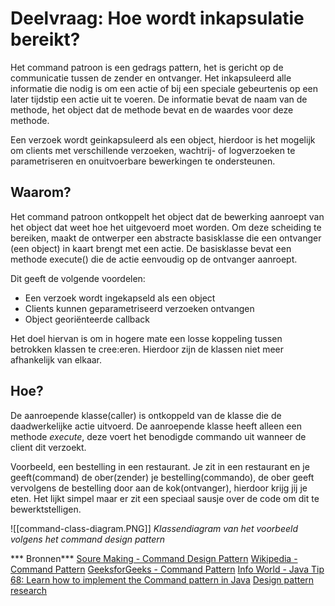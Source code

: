 # Deelvraag: Hoe wordt inkapsulatie bereikt?

Het command patroon is een gedrags pattern, het is gericht op de communicatie tussen de zender en ontvanger. 
Het inkapsuleerd alle informatie die nodig is om een actie of bij een speciale gebeurtenis op een later tijdstip een actie uit te voeren. De informatie bevat de naam van de methode, het object dat de methode bevat en de waardes voor deze methode.

Een verzoek wordt geinkapsuleerd als een object, hierdoor is het mogelijk om clients met verschillende verzoeken, wachtrij- of logverzoeken te parametriseren en onuitvoerbare bewerkingen te ondersteunen.

## Waarom?
Het command patroon ontkoppelt het object dat de bewerking aanroept van het object dat weet hoe het uitgevoerd moet worden. Om deze scheiding te bereiken, maakt de ontwerper een abstracte basisklasse die een ontvanger (een object) in kaart brengt met een actie. De basisklasse bevat een methode execute() die de actie eenvoudig op de ontvanger aanroept.

Dit geeft de volgende voordelen:
- Een verzoek wordt ingekapseld als een object
- Clients kunnen geparametriseerd verzoeken ontvangen
- Object georiënteerde callback

Het doel hiervan is om in hogere mate een losse koppeling tussen betrokken klassen te cree:eren. Hierdoor zijn de klassen niet meer afhankelijk van elkaar.

## Hoe?
De aanroepende klasse(caller) is ontkoppeld van de klasse die de daadwerkelijke actie uitvoerd. De aanroepende klasse heeft alleen een methode _execute_, deze voert het benodigde commando uit wanneer de client dit verzoekt.

Voorbeeld, een bestelling in een restaurant. Je zit in een restaurant en je geeft(command) de ober(zender) je bestelling(commando), de ober geeft vervolgens de bestelling door aan de kok(ontvanger), hierdoor krijg jij je eten. Het lijkt simpel maar er zit een speciaal sausje over de code om dit te bewerktstelligen.

![[command-class-diagram.PNG]]
*Klassendiagram van het voorbeeld volgens het command design pattern*

*** Bronnen***
[Soure Making - Command Design Pattern](https://sourcemaking.com/design_patterns/command)
[Wikipedia - Command Pattern](https://en.wikipedia.org/wiki/Command_pattern)
[GeeksforGeeks - Command Pattern](https://www.geeksforgeeks.org/command-pattern/)
[Info World - Java Tip 68: Learn how to implement the Command pattern in Java](https://www.infoworld.com/article/2077569/java-tip-68--learn-how-to-implement-the-command-pattern-in-java.html)
[Design pattern research](https://ictresearchmethods.nl/Design_pattern_research)